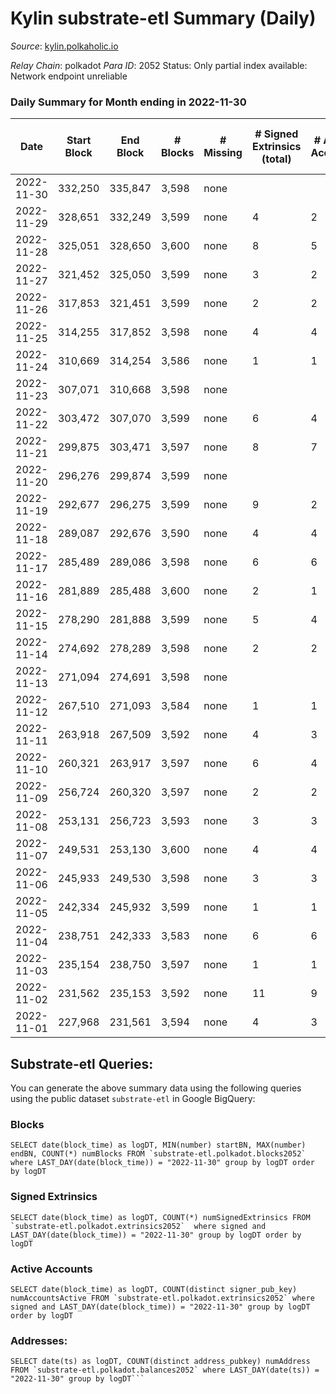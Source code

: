 # Kylin substrate-etl Summary (Daily)

_Source_: [kylin.polkaholic.io](https://kylin.polkaholic.io)

*Relay Chain*: polkadot
*Para ID*: 2052
Status: Only partial index available: Network endpoint unreliable


### Daily Summary for Month ending in 2022-11-30


| Date | Start Block | End Block | # Blocks | # Missing | # Signed Extrinsics (total) | # Active Accounts | # Addresses with Balances | # Events | # Transfers | # XCM Transfers In | # XCM Transfers Out |
| ---- | ----------- | --------- | -------- | --------- | --------------------------- | ----------------- | ------------------------- | -------- | ----------- | ------------------ | ------------------- |
| 2022-11-30 | 332,250 | 335,847 | 3,598 | none  |  |  | 1,105 | 7,198 |   |   |   |
| 2022-11-29 | 328,651 | 332,249 | 3,599 | none  | 4 | 2 |  | 7,214 | 2  |   |   |
| 2022-11-28 | 325,051 | 328,650 | 3,600 | none  | 8 | 5 |  | 7,224 |   |   |   |
| 2022-11-27 | 321,452 | 325,050 | 3,599 | none  | 3 | 2 |  | 7,209 |   |   |   |
| 2022-11-26 | 317,853 | 321,451 | 3,599 | none  | 2 | 2 |  | 7,206 |   |   |   |
| 2022-11-25 | 314,255 | 317,852 | 3,598 | none  | 4 | 4 |  | 7,210 |   |   |   |
| 2022-11-24 | 310,669 | 314,254 | 3,586 | none  | 1 | 1 |  | 7,177 |   |   |   |
| 2022-11-23 | 307,071 | 310,668 | 3,598 | none  |  |  |  | 7,198 |   |   |   |
| 2022-11-22 | 303,472 | 307,070 | 3,599 | none  | 6 | 4 |  | 7,216 |   |   |   |
| 2022-11-21 | 299,875 | 303,471 | 3,597 | none  | 8 | 7 |  | 7,219 | 2  |   |   |
| 2022-11-20 | 296,276 | 299,874 | 3,599 | none  |  |  |  | 7,200 |   |   |   |
| 2022-11-19 | 292,677 | 296,275 | 3,599 | none  | 9 | 2 |  | 7,219 |   |   |   |
| 2022-11-18 | 289,087 | 292,676 | 3,590 | none  | 4 | 4 |  | 7,193 |   |   |   |
| 2022-11-17 | 285,489 | 289,086 | 3,598 | none  | 6 | 6 |  | 7,218 | 1  |   |   |
| 2022-11-16 | 281,889 | 285,488 | 3,600 | none  | 2 | 1 |  | 7,208 | 1  |   |   |
| 2022-11-15 | 278,290 | 281,888 | 3,599 | none  | 5 | 4 |  | 7,213 |   |   |   |
| 2022-11-14 | 274,692 | 278,289 | 3,598 | none  | 2 | 2 |  | 7,204 |   |   |   |
| 2022-11-13 | 271,094 | 274,691 | 3,598 | none  |  |  |  | 7,198 |   |   |   |
| 2022-11-12 | 267,510 | 271,093 | 3,584 | none  | 1 | 1 |  | 7,173 |   |   |   |
| 2022-11-11 | 263,918 | 267,509 | 3,592 | none  | 4 | 3 |  | 7,197 |   |   |   |
| 2022-11-10 | 260,321 | 263,917 | 3,597 | none  | 6 | 4 |  | 7,214 | 1  |   |   |
| 2022-11-09 | 256,724 | 260,320 | 3,597 | none  | 2 | 2 |  | 7,202 |   |   |   |
| 2022-11-08 | 253,131 | 256,723 | 3,593 | none  | 3 | 3 |  | 7,197 |   |   |   |
| 2022-11-07 | 249,531 | 253,130 | 3,600 | none  | 4 | 4 |  | 7,214 |   |   |   |
| 2022-11-06 | 245,933 | 249,530 | 3,598 | none  | 3 | 3 |  | 7,206 |   |   |   |
| 2022-11-05 | 242,334 | 245,932 | 3,599 | none  | 1 | 1 |  | 7,203 |   |   |   |
| 2022-11-04 | 238,751 | 242,333 | 3,583 | none  | 6 | 6 | 1,103 | 7,187 | 1  |   |   |
| 2022-11-03 | 235,154 | 238,750 | 3,597 | none  | 1 | 1 |  | 7,199 |   |   |   |
| 2022-11-02 | 231,562 | 235,153 | 3,592 | none  | 11 | 9 |  | 7,214 |   |   |   |
| 2022-11-01 | 227,968 | 231,561 | 3,594 | none  | 4 | 3 |  | 7,200 |   |   |   |

## Substrate-etl Queries:
You can generate the above summary data using the following queries using the public dataset `substrate-etl` in Google BigQuery:


### Blocks
```
SELECT date(block_time) as logDT, MIN(number) startBN, MAX(number) endBN, COUNT(*) numBlocks FROM `substrate-etl.polkadot.blocks2052`  where LAST_DAY(date(block_time)) = "2022-11-30" group by logDT order by logDT
```


### Signed Extrinsics
```
SELECT date(block_time) as logDT, COUNT(*) numSignedExtrinsics FROM `substrate-etl.polkadot.extrinsics2052`  where signed and LAST_DAY(date(block_time)) = "2022-11-30" group by logDT order by logDT
```


### Active Accounts
```
SELECT date(block_time) as logDT, COUNT(distinct signer_pub_key) numAccountsActive FROM `substrate-etl.polkadot.extrinsics2052` where signed and LAST_DAY(date(block_time)) = "2022-11-30" group by logDT order by logDT
```


### Addresses:
```
SELECT date(ts) as logDT, COUNT(distinct address_pubkey) numAddress FROM `substrate-etl.polkadot.balances2052` where LAST_DAY(date(ts)) = "2022-11-30" group by logDT```

